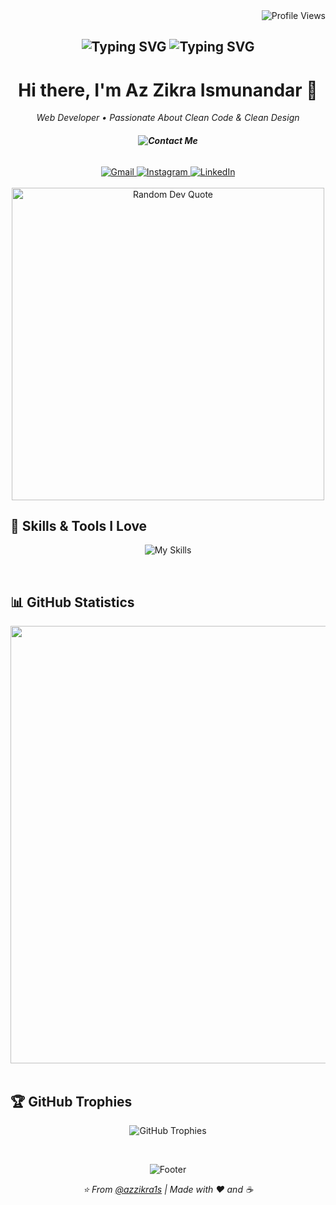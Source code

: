 <div align="right">
  <img src="https://komarev.com/ghpvc/?username=azzikra1s&label=VISITORS&color=8A2BE2&style=for-the-badge" alt="Profile Views" />
</div>

<h2 align="center">
  <img src="https://readme-typing-svg.herokuapp.com?font=Fira+Code&weight=600&size=30&pause=1000&color=8A2BE2&center=true&vCenter=true&width=750&lines=HELLO+WORLD!+🌍;WELCOME+TO+MY+CODING+UNIVERSE!+🚀;EAT,+SLEEP,+CODE,+REPEAT!+💻;DO+WHAT+YOU+LOVE,+LOVE+WHAT+YOU+CODE!+💜" alt="Typing SVG" />
    <span align="center">
    <img src="https://readme-typing-svg.herokuapp.com?font=Fira+Code&weight=600&size=16&pause=1000&color=8A2BE2&center=true&vCenter=true&width=750&lines=(•_•)+++(+•_•)+++(⌐■_■);(╯°□°)╯+🐛+++(•_•)+++(⌐■_■);(ಠ_ಠ)+++(◉_◉)+++(×_×);( •_•)+++( ͡° ͜ʖ ͡°)+++(▀̿Ĺ̯▀̿ ̿)" alt="Typing SVG" />
  </span>
</h2>

<h1 align="center">
  Hi there, I'm Az Zikra Ismunandar 👋 
</h1>

<p align="center">
  <em>Web Developer • Passionate About Clean Code & Clean Design</em>
</p>

<h6 align="center">
  <!-- <strong>Contact Me</strong> -->
  <strong><img src="https://capsule-render.vercel.app/api?type=transparent&color=0:000000,100:000000&height=20&text=Contact%20Me&fontSize=14&fontColor=aaaaaa&animation=twinkling" alt="Contact Me" /></strong>
</h6>

<div align="center">
  <a href="mailto:azzikra.ismunandar08@gmail.com">
    <img src="https://img.shields.io/badge/Gmail-D14836?style=for-the-badge&logo=gmail&logoColor=white" alt="Gmail">
  </a>
  <a href="https://www.instagram.com/azzikra1s">
    <img src="https://img.shields.io/badge/Instagram-E4405F?style=for-the-badge&logo=instagram&logoColor=white" alt="Instagram">
  </a>
  <a href="https://www.linkedin.com/in/azzikra1s">
    <img src="https://img.shields.io/badge/LinkedIn-0A66C2?style=for-the-badge&logo=linkedin&logoColor=white" alt="LinkedIn">
  </a>
</div>

<br>

<div align="center">
  <img src="https://quotes-github-readme.vercel.app/api?type=horizontal&theme=tokyonight&border=true&borderColor=8A2BE2" alt="Random Dev Quote" width="500">
</div>


## 🍃 Skills & Tools I Love

<p align="center">
  <img src="https://skillicons.dev/icons?i=html,css,javascript,php,python,java,bootstrap,figma,tailwind,laravel,nodejs,vue,mysql,mongodb,sqlite,git&theme=light&perline=8" alt="My Skills">
</p>

<br>

## 📊 GitHub Statistics

<div align="center">
  <img src="https://github-profile-summary-cards.vercel.app/api/cards/profile-details?username=azzikra1s&theme=tokyonight" width="700" />
</div>

<br>

## 🏆 GitHub Trophies

<p align="center">
  <img src="https://github-profile-trophy.vercel.app/?username=azzikra1s&theme=aura&no-frame=true&row=1&column=7&margin-w=15&margin-h=15" alt="GitHub Trophies">
</p>
  
<br>

<p align="center">
  <img src="https://capsule-render.vercel.app/api?type=waving&color=gradient&customColorList=1&height=100&section=footer&text=Thanks%20for%20visiting!&fontSize=20&fontColor=fff&animation=twinkling" alt="Footer">
</p>

<p align="center">
  <i>⭐️ From <a href="https://instagram.com/azzikra1s">@azzikra1s</a> | Made with ❤️ and ☕</i>
</p>


